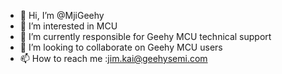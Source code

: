 - 👋 Hi, I’m @MjiGeehy
- 👀 I’m interested in MCU
- 🌱 I’m currently responsible for Geehy MCU technical support
- 💞️ I’m looking to collaborate on Geehy MCU users
- 📫 How to reach me :jim.kai@geehysemi.com

<!---
MjiGeehy/MjiGeehy is a ✨ special ✨ repository because its `README.md` (this file) appears on your GitHub profile.
You can click the Preview link to take a look at your changes.
--->

